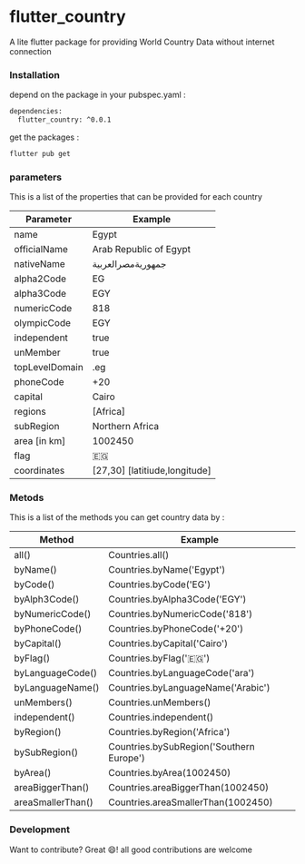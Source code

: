 
# flutter_country
A lite flutter package for providing World Country Data without internet connection

### Installation

depend on the package in your pubspec.yaml : 
```sh
dependencies:
  flutter_country: ^0.0.1
```

get the packages :

```sh
flutter pub get
```


### parameters
This is a list of the properties that can be provided for each country 

| Parameter  | Example |
| ------ | ------ |
| name | Egypt |
| officialName | Arab Republic of Egypt |
| nativeName | جمهوريةمصرالعربية |
| alpha2Code | EG |
| alpha3Code | EGY |
| numericCode | 818 |
| olympicCode | EGY |
| independent | true |
| unMember | true |
| topLevelDomain | .eg |
| phoneCode | +20 |
| capital | Cairo |
| regions | [Africa] |
| subRegion | Northern Africa |
| area [in km] | 1002450 |
| flag | 🇪🇬 |
| coordinates | [27,30] [latitiude,longitude] |



### Metods
This is a list of the methods you can get country data by :

| Method  | Example |
| ------ |  ------ |
| all() | Countries.all() |
| byName() | Countries.byName('Egypt') |
| byCode() | Countries.byCode('EG') |
| byAlph3Code()| Countries.byAlpha3Code('EGY') |
| byNumericCode() | Countries.byNumericCode('818') |
| byPhoneCode() | Countries.byPhoneCode('+20') |
| byCapital() | Countries.byCapital('Cairo')|
| byFlag() |Countries.byFlag('🇪🇬')|
| byLanguageCode() | Countries.byLanguageCode('ara')|
| byLanguageName() | Countries.byLanguageName('Arabic')|
| unMembers() | Countries.unMembers()|
| independent() | Countries.independent()|
| byRegion() | Countries.byRegion('Africa')|
| bySubRegion() | Countries.bySubRegion('Southern Europe')|
| byArea() | Countries.byArea(1002450)|
| areaBiggerThan() | Countries.areaBiggerThan(1002450)|
| areaSmallerThan() |Countries.areaSmallerThan(1002450)|




### Development

Want to contribute? Great 😄! all good contributions are welcome 